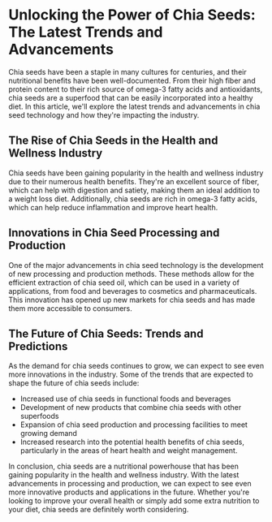 **Unlocking the Power of Chia Seeds: The Latest Trends and Advancements**
=============================================================

Chia seeds have been a staple in many cultures for centuries, and their nutritional benefits have been well-documented. From their high fiber and protein content to their rich source of omega-3 fatty acids and antioxidants, chia seeds are a superfood that can be easily incorporated into a healthy diet. In this article, we'll explore the latest trends and advancements in chia seed technology and how they're impacting the industry.

**The Rise of Chia Seeds in the Health and Wellness Industry**
---------------------------------------------------------

Chia seeds have been gaining popularity in the health and wellness industry due to their numerous health benefits. They're an excellent source of fiber, which can help with digestion and satiety, making them an ideal addition to a weight loss diet. Additionally, chia seeds are rich in omega-3 fatty acids, which can help reduce inflammation and improve heart health.

**Innovations in Chia Seed Processing and Production**
---------------------------------------------------------

One of the major advancements in chia seed technology is the development of new processing and production methods. These methods allow for the efficient extraction of chia seed oil, which can be used in a variety of applications, from food and beverages to cosmetics and pharmaceuticals. This innovation has opened up new markets for chia seeds and has made them more accessible to consumers.

**The Future of Chia Seeds: Trends and Predictions**
---------------------------------------------------------

As the demand for chia seeds continues to grow, we can expect to see even more innovations in the industry. Some of the trends that are expected to shape the future of chia seeds include:

* Increased use of chia seeds in functional foods and beverages
* Development of new products that combine chia seeds with other superfoods
* Expansion of chia seed production and processing facilities to meet growing demand
* Increased research into the potential health benefits of chia seeds, particularly in the areas of heart health and weight management.

In conclusion, chia seeds are a nutritional powerhouse that has been gaining popularity in the health and wellness industry. With the latest advancements in processing and production, we can expect to see even more innovative products and applications in the future. Whether you're looking to improve your overall health or simply add some extra nutrition to your diet, chia seeds are definitely worth considering.